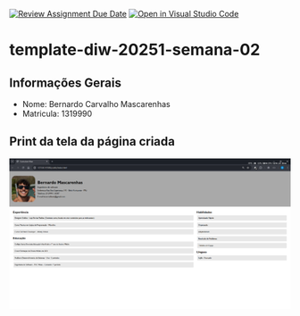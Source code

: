 [![Review Assignment Due Date](https://classroom.github.com/assets/deadline-readme-button-22041afd0340ce965d47ae6ef1cefeee28c7c493a6346c4f15d667ab976d596c.svg)](https://classroom.github.com/a/T_SLJQ6l)
[![Open in Visual Studio Code](https://classroom.github.com/assets/open-in-vscode-2e0aaae1b6195c2367325f4f02e2d04e9abb55f0b24a779b69b11b9e10269abc.svg)](https://classroom.github.com/online_ide?assignment_repo_id=18400307&assignment_repo_type=AssignmentRepo)
# template-diw-20251-semana-02

## Informações Gerais
- Nome: Bernardo Carvalho Mascarenhas 
- Matricula: 1319990

## Print da tela da página criada
![Print da tela criada](public/print.png)
